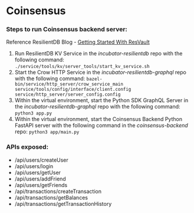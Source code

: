 # Coinsensus

### Steps to run Coinsensus backend server:

Reference ResilientDB Blog - [Getting Started With ResVault](https://blog.resilientdb.com/2023/09/21/ResVault.html)

1. Run ResilientDB KV Service in the *incubator-resilientdb* repo with the following command:
`./service/tools/kv/server_tools/start_kv_service.sh`
2. Start the Crow HTTP Service in the *incubator-resilientdb-graphql* repo with the following command:
`bazel-bin/service/http_server/crow_service_main service/tools/config/interface/client.config service/http_server/server_config.config`
3. Within the virtual environment, start the Python SDK GraphQL Server in the *incubator-resilientdb-graphql* repo with the following command:
`python3 app.py`
4. Within the virtual environment, start the Coinsensus Backend Python FastAPI server with the following command in the *coinsensus-backend* repo:
`python3 app/main.py`

### APIs exposed:
- /api/users/createUser
- /api/users/login
- /api/users/getUser
- /api/users/addFriend
- /api/users/getFriends
- /api/transactions/createTransaction
- /api/transactions/getBalances
- /api/transactions/getTransactionHistory

